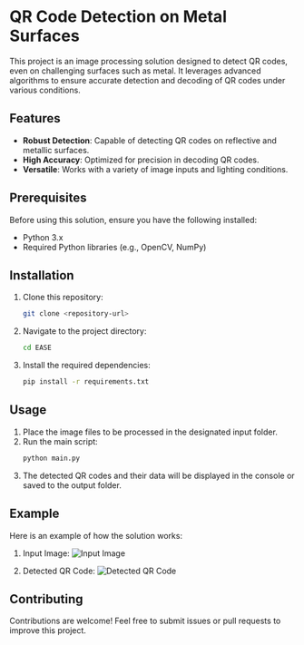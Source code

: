# QR Code Detection on Metal Surfaces

This project is an image processing solution designed to detect QR codes, even on challenging surfaces such as metal. It leverages advanced algorithms to ensure accurate detection and decoding of QR codes under various conditions.

## Features

- **Robust Detection**: Capable of detecting QR codes on reflective and metallic surfaces.
- **High Accuracy**: Optimized for precision in decoding QR codes.
- **Versatile**: Works with a variety of image inputs and lighting conditions.

## Prerequisites

Before using this solution, ensure you have the following installed:

- Python 3.x
- Required Python libraries (e.g., OpenCV, NumPy)

## Installation

1. Clone this repository:
   ```bash
   git clone <repository-url>
   ```
2. Navigate to the project directory:
   ```bash
   cd EASE
   ```
3. Install the required dependencies:
   ```bash
   pip install -r requirements.txt
   ```

## Usage

1. Place the image files to be processed in the designated input folder.
2. Run the main script:
   ```bash
   python main.py
   ```
3. The detected QR codes and their data will be displayed in the console or saved to the output folder.

## Example

Here is an example of how the solution works:

1. Input Image:
   ![Input Image](docs/input-example.jpg)

2. Detected QR Code:
   ![Detected QR Code](docs/output-example.jpg)

## Contributing

Contributions are welcome! Feel free to submit issues or pull requests to improve this project.